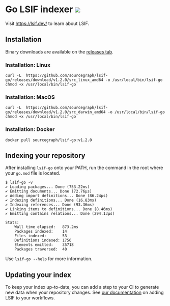 # Go LSIF indexer ![](https://img.shields.io/badge/status-ready-brightgreen)

Visit https://lsif.dev/ to learn about LSIF.

## Installation

Binary downloads are available on the [releases tab](https://github.com/sourcegraph/lsif-go/releases).

### Installation: Linux

```
curl -L  https://github.com/sourcegraph/lsif-go/releases/download/v1.2.0/src_linux_amd64 -o /usr/local/bin/lsif-go
chmod +x /usr/local/bin/lsif-go
```

### Installation: MacOS

```
curl -L  https://github.com/sourcegraph/lsif-go/releases/download/v1.2.0/src_darwin_amd64 -o /usr/local/bin/lsif-go
chmod +x /usr/local/bin/lsif-go
```

### Installation: Docker

```
docker pull sourcegraph/lsif-go:v1.2.0
```

## Indexing your repository

After installing `lsif-go` onto your PATH, run the command in the root where your `go.mod` file is located.

```
$ lsif-go -v
✔ Loading packages... Done (753.22ms)
✔ Emitting documents... Done (72.76µs)
✔ Adding import definitions... Done (86.24µs)
✔ Indexing definitions... Done (16.83ms)
✔ Indexing references... Done (93.36ms)
✔ Linking items to definitions... Done (8.46ms)
✔ Emitting contains relations... Done (294.13µs)

Stats:
	Wall time elapsed:   873.2ms
	Packages indexed:    14
	Files indexed:       53
	Definitions indexed: 1756
	Elements emitted:    35718
	Packages traversed:  40
```

Use `lsif-go --help` for more information.

## Updating your index

To keep your index up-to-date, you can add a step to your CI to generate new data when your repository changes. See [our documentation](https://docs.sourcegraph.com/user/code_intelligence/adding_lsif_to_workflows) on adding LSIF to your workflows.
